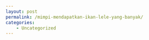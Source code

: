 ```yaml
---
layout: post
permalink: /mimpi-mendapatkan-ikan-lele-yang-banyak/
categories:
    - Uncategorized
---
```


